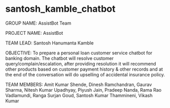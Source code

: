 # santosh_kamble_chatbot

GROUP NAME: AssistBot Team

PROJECT NAME:  AssistBot 

TEAM LEAD: Santosh Hanumanta Kamble

OBJECTIVE: To prepare a personal loan customer service chatbot for banking domain. The chatbot will resolve customer query/complain/escalation, after providing resolution it will recommend other products based on customer payment history & other records and at the end of the conversation will do upselling of accidental insurance policy. 


TEAM MEMBERS:
  Amit Kumar Shende,
  Dinesh Ramchandran,
  Gaurav Sharma,
  Nitesh Kumar Upadhyay,
  Piyush Jain,
  Pradeep Nanda,
  Rama Rao Vadlamundi,
  Ranga Surjan Goud,
  Santosh Kumar Thammineni,
  Vikash Kumar
  
  
